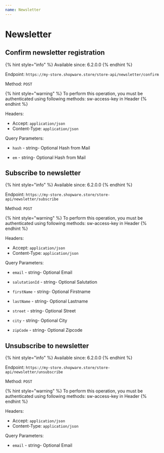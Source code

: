 ```yaml
---
name: Newsletter
---
```


# Newsletter

## Confirm newsletter registration

{% hint style="info" %}
Available since: 6.2.0.0
{% endhint %}

Endpoint: `https://my-store.shopware.store/store-api/newsletter/confirm`

Method: `POST`

{% hint style="warning" %}
To perform this operation, you must be authenticated using following methods:
sw-access-key in Header
{% endhint %}

Headers:

- Accept: `application/json`
- Content-Type: `application/json`

Query Parameters:

- `hash` - string- Optional
Hash from Mail

- `em` - string- Optional
Hash from Mail

## Subscribe to newsletter

{% hint style="info" %}
Available since: 6.2.0.0
{% endhint %}

Endpoint: `https://my-store.shopware.store/store-api/newsletter/subscribe`

Method: `POST`

{% hint style="warning" %}
To perform this operation, you must be authenticated using following methods:
sw-access-key in Header
{% endhint %}

Headers:

- Accept: `application/json`
- Content-Type: `application/json`

Query Parameters:

- `email` - string- Optional
Email

- `salutationId` - string- Optional
Salutation

- `firstName` - string- Optional
Firstname

- `lastName` - string- Optional
Lastname

- `street` - string- Optional
Street

- `city` - string- Optional
City

- `zipCode` - string- Optional
Zipcode

## Unsubscribe to newsletter

{% hint style="info" %}
Available since: 6.2.0.0
{% endhint %}

Endpoint: `https://my-store.shopware.store/store-api/newsletter/unsubscribe`

Method: `POST`

{% hint style="warning" %}
To perform this operation, you must be authenticated using following methods:
sw-access-key in Header
{% endhint %}

Headers:

- Accept: `application/json`
- Content-Type: `application/json`

Query Parameters:

- `email` - string- Optional
Email
